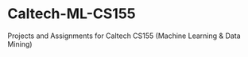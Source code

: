 # Caltech-ML-CS155
Projects and Assignments for Caltech CS155 (Machine Learning &amp; Data Mining) 
